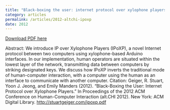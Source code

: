 ```yaml
---
title: "Black-boxing the user: internet protocol over xylophone players (IPoXP)"
category: articles
permalink: /articles/2012-altchi-ipoxp
date: 2012
---
```


<a href='http://stuartgeiger.com/ipoxp.pdf'>Download PDF here</a>

Abstract: We introduce IP over Xylophone Players (IPoXP), a novel Internet protocol between two computers using xylophone-based Arduino interfaces. In our implementation, human operators are situated within the lowest layer of the network, transmitting data between computers by striking designated keys. We discuss how IPoXP inverts the traditional mode of human-computer interaction, with a computer using the human as an interface to communicate with another computer.
Citation: Geiger, R. Stuart, Yoon J. Jeong, and Emily Manders (2012). “Black-Boxing the User: Internet Protocol over Xylophone Players.” In Proceedings of the 2012 ACM Conference on Human-Computer Interaction (alt.CHI 2012). New York: ACM Digital Library. http://stuartgeiger.com/ipoxp.pdf
